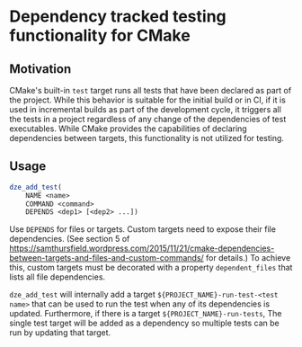 # Dependency tracked testing functionality for CMake

## Motivation

CMake's built-in `test` target runs all tests that have been declared as part of the project. While this behavior is suitable for the initial build or in CI, if it is used in incremental builds as part of the development cycle, it triggers all the tests in a project regardless of any change of the dependencies of test executables. While CMake provides the capabilities of declaring dependencies between targets, this functionality is not utilized for testing.

## Usage

```cmake
dze_add_test(
    NAME <name>
    COMMAND <command>
    DEPENDS <dep1> [<dep2> ...])
```

Use `DEPENDS` for files or targets. Custom targets need to expose their file dependencies. (See
section 5 of https://samthursfield.wordpress.com/2015/11/21/cmake-dependencies-between-targets-and-files-and-custom-commands/ for details.) To achieve this, custom targets must be decorated with a property `dependent_files` that lists all file dependencies.

`dze_add_test` will internally add a target `${PROJECT_NAME}-run-test-<test name>` that can be used to run the test when any of its dependencies is updated. Furthermore, if there is a target `${PROJECT_NAME}-run-tests`, The single test target will be added as a dependency so multiple tests can be run by updating that target.
